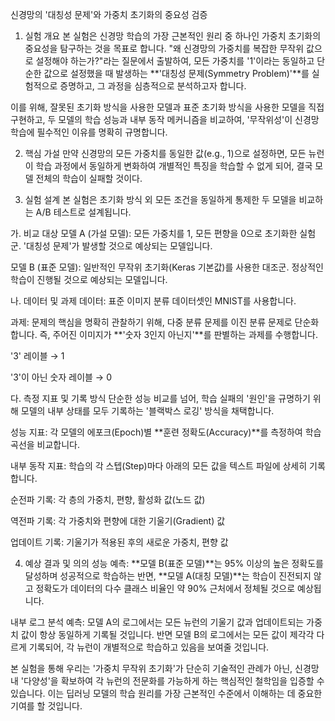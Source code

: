 신경망의 '대칭성 문제'와 가중치 초기화의 중요성 검증
1. 실험 개요
본 실험은 신경망 학습의 가장 근본적인 원리 중 하나인 가중치 초기화의 중요성을 탐구하는 것을 목표로 합니다. "왜 신경망의 가중치를 복잡한 무작위 값으로 설정해야 하는가?"라는 질문에서 출발하여, 모든 가중치를 '1'이라는 동일하고 단순한 값으로 설정했을 때 발생하는 **'대칭성 문제(Symmetry Problem)'**를 실험적으로 증명하고, 그 과정을 심층적으로 분석하고자 합니다.

이를 위해, 잘못된 초기화 방식을 사용한 모델과 표준 초기화 방식을 사용한 모델을 직접 구현하고, 두 모델의 학습 성능과 내부 동작 메커니즘을 비교하여, '무작위성'이 신경망 학습에 필수적인 이유를 명확히 규명합니다.

2. 핵심 가설
만약 신경망의 모든 가중치를 동일한 값(e.g., 1)으로 설정하면, 모든 뉴런이 학습 과정에서 동일하게 변화하여 개별적인 특징을 학습할 수 없게 되어, 결국 모델 전체의 학습이 실패할 것이다.

3. 실험 설계
본 실험은 초기화 방식 외 모든 조건을 동일하게 통제한 두 모델을 비교하는 A/B 테스트로 설계됩니다.

가. 비교 대상
모델 A (가설 모델): 모든 가중치를 1, 모든 편향을 0으로 초기화한 실험군. '대칭성 문제'가 발생할 것으로 예상되는 모델입니다.

모델 B (표준 모델): 일반적인 무작위 초기화(Keras 기본값)를 사용한 대조군. 정상적인 학습이 진행될 것으로 예상되는 모델입니다.

나. 데이터 및 과제
데이터: 표준 이미지 분류 데이터셋인 MNIST를 사용합니다.

과제: 문제의 핵심을 명확히 관찰하기 위해, 다중 분류 문제를 이진 분류 문제로 단순화합니다. 즉, 주어진 이미지가 **'숫자 3인지 아닌지'**를 판별하는 과제를 수행합니다.

'3' 레이블 → 1

'3'이 아닌 숫자 레이블 → 0

다. 측정 지표 및 기록 방식
단순한 성능 비교를 넘어, 학습 실패의 '원인'을 규명하기 위해 모델의 내부 상태를 모두 기록하는 '블랙박스 로깅' 방식을 채택합니다.

성능 지표: 각 모델의 에포크(Epoch)별 **훈련 정확도(Accuracy)**를 측정하여 학습 곡선을 비교합니다.

내부 동작 지표: 학습의 각 스텝(Step)마다 아래의 모든 값을 텍스트 파일에 상세히 기록합니다.

순전파 기록: 각 층의 가중치, 편향, 활성화 값(노드 값)

역전파 기록: 각 가중치와 편향에 대한 기울기(Gradient) 값

업데이트 기록: 기울기가 적용된 후의 새로운 가중치, 편향 값

4. 예상 결과 및 의의
성능 예측: **모델 B(표준 모델)**는 95% 이상의 높은 정확도를 달성하며 성공적으로 학습하는 반면, **모델 A(대칭 모델)**는 학습이 진전되지 않고 정확도가 데이터의 다수 클래스 비율인 약 90% 근처에서 정체될 것으로 예상됩니다.

내부 로그 분석 예측: 모델 A의 로그에서는 모든 뉴런의 기울기 값과 업데이트되는 가중치 값이 항상 동일하게 기록될 것입니다. 반면 모델 B의 로그에서는 모든 값이 제각각 다르게 기록되어, 각 뉴런이 개별적으로 학습하고 있음을 보여줄 것입니다.

본 실험을 통해 우리는 '가중치 무작위 초기화'가 단순히 기술적인 관례가 아닌, 신경망 내 '다양성'을 확보하여 각 뉴런의 전문화를 가능하게 하는 핵심적인 철학임을 입증할 수 있습니다. 이는 딥러닝 모델의 학습 원리를 가장 근본적인 수준에서 이해하는 데 중요한 기여를 할 것입니다.
